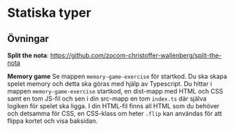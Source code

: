 # Statiska typer

## Övningar

**Split the nota**: https://github.com/zocom-christoffer-wallenberg/split-the-nota

**Memory game** 
Se mappen `memory-game-exercise` för startkod. Du ska skapa spelet memory och detta ska göras med hjälp av Typescript. Du hittar i mappen `memory-game-exercise` startkod, en dist-mapp med HTML och CSS samt en tom JS-fil och sen i din src-mapp en tom `index.ts` där själva logiken för spelet ska ligga. I din HTML-fil finns all HTML som du behöver och detsamma för CSS, en CSS-klass om heter `.flip` kan användas för att flippa kortet och visa baksidan.